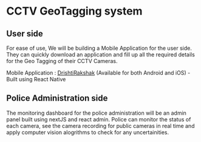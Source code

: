 # CCTV GeoTagging system

## User side

For ease of use, We will be building a Mobile Application for the user side. They can quickly download an application and fill up all the required details for the Geo Tagging of their CCTV Cameras.

Mobile Application : [DrishtiRakshak](./DrishtiRakshak/)
(Available for both Android and iOS) - Built using React Native

## Police Administration side

The monitoring dashboard for the police administration will be an admin panel built using nextJS and react admin. Police can monitor the status of each camera, see the camera recording for public cameras in real time and apply computer vision alogrithms to check for any uncertainities.